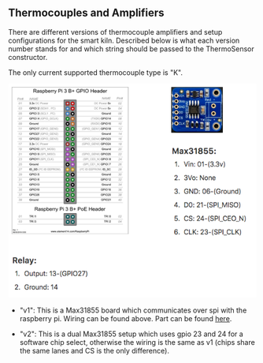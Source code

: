 ## Thermocouples and Amplifiers

There are different versions of thermocouple amplifiers and setup configurations for the smart kiln. Described below is what each version number stands for and which string should be passed to the ThermoSensor constructor.

The only current supported thermocouple type is "K".

![Basic Wiring](simple-wiring.png)

- "v1": This is a Max31855 board which communicates over spi with the raspberry pi. Wiring can be found above. Part can be found <a href="https://www.amazon.com/gp/product/B00SK8NDAI/ref=oh_aui_detailpage_o00_s01?ie=UTF8&psc=1">here</a>.

- "v2": This is a dual Max31855 setup which uses gpio 23 and 24 for a software chip select, otherwise the wiring is the same as v1 (chips share the same lanes and CS is the only difference).
